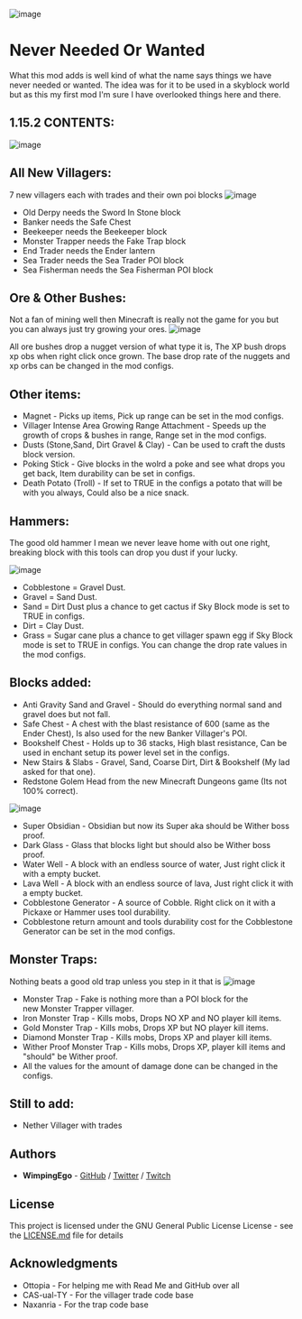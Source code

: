 ![image](https://i.imgur.com/Cm376pU.png)

# Never Needed Or Wanted

What this mod adds is well kind of what the name says things we have never needed or wanted. The idea was for it to be used in a skyblock world but as this my first mod I'm sure I have overlooked things here and there.


## 1.15.2 CONTENTS:

![image](https://imgur.com/uhGM7Gf.png)

## All New Villagers:

7 new villagers each with trades and their own poi blocks
![image](https://imgur.com/x65VjIU.png)

* Old Derpy needs the Sword In Stone block
* Banker needs the Safe Chest
* Beekeeper needs the Beekeeper block
* Monster Trapper needs the Fake Trap block
* End Trader needs the Ender lantern 
* Sea Trader needs the Sea Trader POI block
* Sea Fisherman needs the Sea Fisherman POI block

## Ore & Other Bushes:

Not a fan of mining well then Minecraft is really not the game for you but you can always just try growing your ores.
![image](https://imgur.com/yK5cCwy.png)

All ore bushes drop a nugget version of what type it is, The XP bush drops xp obs when right click once grown. The base drop rate of the nuggets and xp orbs can be changed in the mod configs.

## Other items:

* Magnet - Picks up items, Pick up range can be set in the mod configs.
* Villager Intense Area Growing Range Attachment - Speeds up the growth of crops & bushes in range, Range set in the mod configs.
* Dusts (Stone,Sand, Dirt Gravel & Clay) - Can be used to craft the dusts block version. 
* Poking Stick - Give blocks in the wolrd a poke and see what drops you get back, Item durability can be set in configs.
* Death Potato (Troll) - If set to TRUE in the configs a potato that will be with you always, Could also be a nice snack.

## Hammers:
The good old hammer I mean we never leave home with out one right, breaking block with this tools can drop you dust if your lucky.

![image](https://imgur.com/Ya1kLso.png)
* Cobblestone = Gravel Dust.
* Gravel = Sand Dust.
* Sand = Dirt Dust plus a chance to get cactus if Sky Block mode is set to TRUE in configs.
* Dirt = Clay Dust.
* Grass = Sugar cane plus a chance to get villager spawn egg if Sky Block mode is set to TRUE in configs.
You can change the drop rate values in the mod configs.

## Blocks added: 

* Anti Gravity Sand and Gravel - Should do everything normal sand and gravel does but not fall.
* Safe Chest - A chest with the blast resistance of 600 (same as the Ender Chest), Is also used for the new Banker Villager's POI.
* Bookshelf Chest - Holds up to 36 stacks, High blast resistance, Can be used in enchant setup its power level set in the configs.
* New Stairs & Slabs - Gravel, Sand, Coarse Dirt, Dirt & Bookshelf (My lad asked for that one).
* Redstone Golem Head from the new Minecraft Dungeons game (Its not 100% correct).

![image](https://imgur.com/6E6ZCo8.png)
* Super Obsidian - Obsidian but now its Super aka should be Wither boss proof.
* Dark Glass - Glass that blocks light but should also be Wither boss proof.
* Water Well - A block with an endless source of water, Just right click it with a empty bucket.
* Lava Well - A block with an endless source of lava, Just right click it with a empty bucket.
* Cobblestone Generator - A source of Cobble. Right click on it with a Pickaxe or Hammer uses tool durability.
* Cobblestone return amount and tools durability cost for the Cobblestone Generator can be set in the mod configs.

## Monster Traps:
Nothing beats a good old trap unless you step in it that is
![image](https://imgur.com/X4btYYG.png)
* Monster Trap - Fake is nothing more than a POI block for the new Monster Trapper villager.
* Iron Monster Trap - Kills mobs, Drops NO XP and NO player kill items.
* Gold Monster Trap - Kills mobs, Drops XP but NO player kill items.
* Diamond Monster Trap - Kills mobs, Drops XP and player kill items.
* Wither Proof Monster Trap - Kills mobs, Drops XP, player kill items and "should" be Wither proof.
* All the values for the amount of damage done can be changed in the configs.

## Still to add:
* Nether Villager with trades

## Authors

* **WimpingEgo** - [GitHub](https://github.com/wimpingego) / [Twitter](https://twitter.com/Ego_YT) / [Twitch](https://twitch.tv/wimpingego)

## License

This project is licensed under the GNU General Public License License - see the [LICENSE.md](https://github.com/Wimpingego/nnow/blob/master/LICENSE) file for details

## Acknowledgments

* Ottopia - For helping me with Read Me and GitHub over all
* CAS-ual-TY - For the villager trade code base
* Naxanria  - For the trap code base
